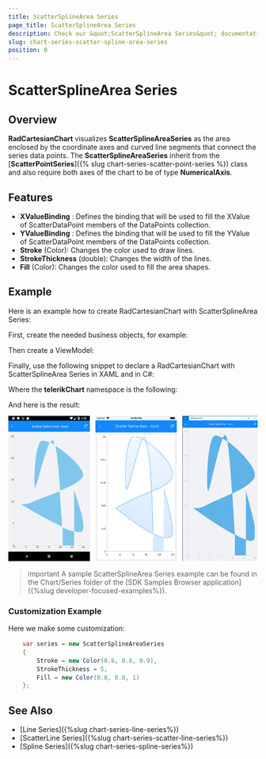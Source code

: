 ```yaml
---
title: ScatterSplineArea Series
page_title: ScatterSplineArea Series
description: Check our &quot;ScatterSplineArea Series&quot; documentation article for Telerik Chart for Xamarin control.
slug: chart-series-scatter-spline-area-series
position: 0
---
```


# ScatterSplineArea Series

## Overview

**RadCartesianChart** visualizes **ScatterSplineAreaSeries** as the area enclosed by the coordinate axes and curved line segments that connect the series data points. The **ScatterSplineAreaSeries** inherit from the [**ScatterPointSeries**]({% slug chart-series-scatter-point-series %}) class and also require both axes of the chart to be of type **NumericalAxis**.

## Features

- **XValueBinding** : Defines the binding that will be used to fill the XValue of ScatterDataPoint members of the DataPoints collection.
- **YValueBinding** : Defines the binding that will be used to fill the YValue of ScatterDataPoint members of the DataPoints collection.
- **Stroke** (Color): Changes the color used to draw lines.
- **StrokeThickness** (double): Changes the width of the lines.
- **Fill** (Color): Changes the color used to fill the area shapes.
 
## Example

Here is an example how to create RadCartesianChart with ScatterSplineArea Series:

First, create the needed business objects, for example:

<snippet id='numerical-data-model'/>

Then create a ViewModel:

<snippet id='chart-series-numerica-view-model'/>

Finally, use the following snippet to declare a RadCartesianChart with ScatterSplineArea Series in XAML and in C#:

<snippet id='chart-series-scattersplinearea-xaml'/>
<snippet id='chart-series-scattersplinearea-csharp'/>

Where the **telerikChart** namespace is the following:

<snippet id='xmlns-telerikchart'/>
<snippet id='ns-telerikchart'/>

And here is the result:

![Basic ScatterSplineAreaSeries](images/cartesian-scatter-spline-area-series-basic-example.png)

>important A sample ScatterSplineArea Series example can be found in the Chart/Series folder of the [SDK Samples Browser application]({%slug developer-focused-examples%}).

### Customization Example

Here we make some customization:
```C#
	var series = new ScatterSplineAreaSeries 
	{ 
		Stroke = new Color(0.6, 0.6, 0.9), 
		StrokeThickness = 5, 
		Fill = new Color(0.8, 0.8, 1) 
	};
```

## See Also

- [Line Series]({%slug chart-series-line-series%})
- [ScatterLine Series]({%slug chart-series-scatter-line-series%})
- [Spline Series]({%slug chart-series-spline-series%})
